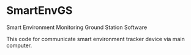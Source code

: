 # SmartEnvGS
Smart Environment Monitoring Ground Station Software

This code for communicate smart environment tracker device via main computer. 
